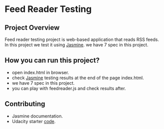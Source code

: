 # Feed Reader Testing
## Project Overview

Feed reader testing project is web-based application that reads RSS feeds. In this project we test it using [Jasmine](http://jasmine.github.io/). we have 7 spec in this project.

## How you can run this project?

- open index.html in browser.
- check [Jasmine](http://jasmine.github.io/) testing results at the end of the page index.html.
- we have 7 spec in this project.
- you can play with feedreader.js and check results after.

## Contributing
 - Jasmine documentation.
 - Udacity starter [code](https://github.com/udacity/frontend-nanodegree-feedreader).
